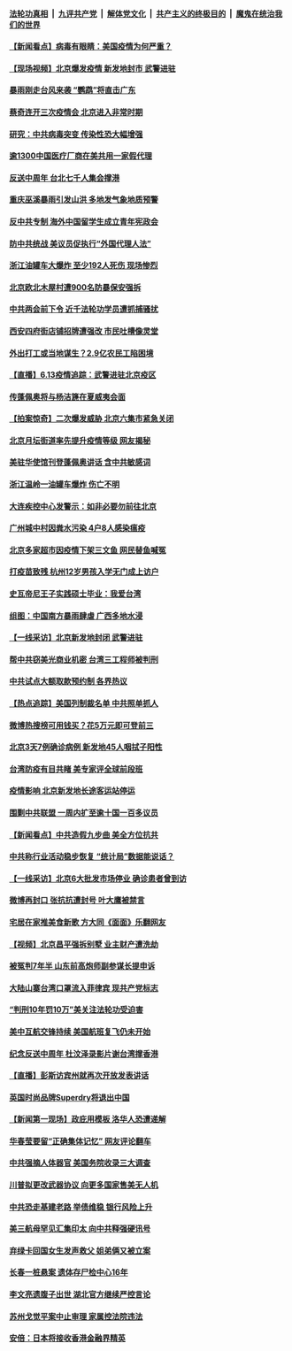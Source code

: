 ####  [法轮功真相](../../../../basic/blob/master/README.md?t=06141131) &nbsp;|&nbsp; [九评共产党](../../../../9ping.md/blob/master/README.md?t=06141131) &nbsp;|&nbsp; [解体党文化](../../../../jtdwh.md/blob/master/README.md?t=06141131)  &nbsp;|&nbsp; [共产主义的终极目的](../../../../gczydzjmd.md/blob/master/README.md?t=06141131) &nbsp;|&nbsp; [魔鬼在统治我们的世界](../../../../mgztzwmdsj.md/blob/master/README.md?t=06141131) 

#### [【新闻看点】病毒有眼睛：美国疫情为何严重？](../pages/nsc413/n12183562.md?t=06141131) 

#### [【现场视频】北京爆发疫情 新发地封市 武警进驻](../pages/nsc413/n12183257.md?t=06141131) 

#### [暴雨刚走台风来袭 “鹦鹉”将直击广东](../pages/nsc413/n12183676.md?t=06141131) 

#### [蔡奇连开三次疫情会 北京进入非常时期](../pages/nsc413/n12183494.md?t=06141131) 

#### [研究：中共病毒突变 传染性恐大幅增强](../pages/nsc413/n12183542.md?t=06141131) 

#### [逾1300中国医疗厂商在美共用一家假代理](../pages/nsc413/n12183422.md?t=06141131) 

#### [反送中周年 台北七千人集会撑港](../pages/nsc413/n12183244.md?t=06141131) 

#### [重庆巫溪暴雨引发山洪 多地发气象地质预警](../pages/nsc413/n12183432.md?t=06141131) 

#### [反中共专制 海外中国留学生成立青年宪政会](../pages/nsc413/n12181843.md?t=06141131) 

#### [防中共统战 美议员促执行“外国代理人法”](../pages/nsc413/n12182378.md?t=06141131) 

#### [浙江油罐车大爆炸 至少192人死伤 现场惨烈](../pages/nsc413/n12183056.md?t=06141131) 

#### [北京欧北木屋村遭900名防暴保安强拆](../pages/nsc413/n12183254.md?t=06141131) 

#### [中共两会前下令 近千法轮功学员遭抓捕骚扰](../pages/nsc413/n12183067.md?t=06141131) 

#### [西安四府街店铺招牌遭强改 市民吐槽像灵堂](../pages/nsc413/n12183014.md?t=06141131) 

#### [外出打工或当地谋生？2.9亿农民工陷困境](../pages/nsc413/n12183027.md?t=06141131) 

#### [【直播】6.13疫情追踪：武警进驻北京疫区](../pages/nsc413/n12182922.md?t=06141131) 

#### [传蓬佩奥将与杨洁篪在夏威夷会面](../pages/nsc413/n12182892.md?t=06141131) 

#### [【拍案惊奇】二次爆发威胁 北京六集市紧急关闭](../pages/nsc413/n12182192.md?t=06141131) 

#### [北京月坛街道率先提升疫情等级 网友揭秘](../pages/nsc413/n12182908.md?t=06141131) 

#### [美驻华使馆刊登蓬佩奥讲话 含中共敏感词](../pages/nsc413/n12181921.md?t=06141131) 

#### [浙江温岭一油罐车爆炸 伤亡不明](../pages/nsc413/n12182844.md?t=06141131) 

#### [大连疾控中心发警示：如非必要勿前往北京](../pages/nsc413/n12182660.md?t=06141131) 

#### [广州城中村因粪水污染 4户8人感染瘟疫](../pages/nsc413/n12182639.md?t=06141131) 

#### [北京多家超市因疫情下架三文鱼 网民替鱼喊冤](../pages/nsc413/n12182749.md?t=06141131) 

#### [打疫苗致残 杭州12岁男孩入学无门成上访户](../pages/nsc413/n12182723.md?t=06141131) 

#### [史瓦帝尼王子实践硕士毕业：我爱台湾](../pages/nsc413/n12182656.md?t=06141131) 

#### [组图：中国南方暴雨肆虐 广西多地水浸](../pages/nsc413/n12181412.md?t=06141131) 

#### [【一线采访】北京新发地封闭 武警进驻](../pages/nsc413/n12182439.md?t=06141131) 

#### [帮中共窃美光商业机密 台湾三工程师被判刑](../pages/nsc413/n12181796.md?t=06141131) 

#### [中共试点大额取款预约制 各界热议](../pages/nsc413/n12182164.md?t=06141131) 

#### [【热点追踪】美国列制裁名单 中共照单抓人](../pages/nsc413/n12182357.md?t=06141131) 

#### [微博热搜榜可用钱买？花5万元即可登前三](../pages/nsc413/n12181903.md?t=06141131) 

#### [北京3天7例确诊病例 新发地45人咽拭子阳性](../pages/nsc413/n12182362.md?t=06141131) 

#### [台湾防疫有目共睹 美专家评全球前段班](../pages/nsc413/n12182285.md?t=06141131) 

#### [疫情影响 北京新发地长途客运站停运](../pages/nsc413/n12182252.md?t=06141131) 

#### [围剿中共联盟 一周内扩至逾十国一百多议员](../pages/nsc413/n12182189.md?t=06141131) 

#### [【新闻看点】中共造假九步曲 美全方位抗共](../pages/nsc413/n12181856.md?t=06141131) 

#### [中共称行业活动稳步恢复 “统计局”数据能说话？](../pages/nsc413/n12181913.md?t=06141131) 

#### [【一线采访】北京6大批发市场停业 确诊患者曾到访](../pages/nsc413/n12181484.md?t=06141131) 

#### [微博再封口 张抗抗遭封号 叶大鹰被禁言](../pages/nsc413/n12181963.md?t=06141131) 

#### [宅居在家推美食新歌 方大同《面面》乐翻网友](../pages/nsc413/n12181747.md?t=06141131) 

#### [【视频】北京昌平强拆别墅 业主财产遭洗劫](../pages/nsc413/n12181521.md?t=06141131) 

#### [被冤判7年半 山东前高炮师副参谋长提申诉](../pages/nsc413/n12181769.md?t=06141131) 

#### [大陆山寨台湾口罩流入菲律宾 现共产党标志](../pages/nsc413/n12181712.md?t=06141131) 

#### [“判刑10年罚10万”美关注法轮功受迫害](../pages/nsc413/n12181650.md?t=06141131) 

#### [美中互航交锋持续 美国航班复飞仍未开始](../pages/nsc413/n12181405.md?t=06141131) 

#### [纪念反送中周年 杜汶泽录影片谢台湾撑香港](../pages/nsc413/n12181474.md?t=06141131) 

#### [【直播】彭斯访宾州就再次开放发表讲话](../pages/nsc413/n12181223.md?t=06141131) 

#### [英国时尚品牌Superdry将退出中国](../pages/nsc413/n12181602.md?t=06141131) 

#### [【新闻第一现场】政庇用模板 洛华人恐遭递解](../pages/nsc413/n12181638.md?t=06141131) 

#### [华春莹要留“正确集体记忆” 网友评论翻车](../pages/nsc413/n12181506.md?t=06141131) 

#### [中共强摘人体器官 美国务院收录三大调查](../pages/nsc413/n12181488.md?t=06141131) 

#### [川普拟更改武器协议 向更多国家售美无人机](../pages/nsc413/n12181563.md?t=06141131) 

#### [中共恐走基建老路 举债维稳 银行风险上升](../pages/nsc413/n12181395.md?t=06141131) 

#### [美三航母罕见汇集印太 向中共释强硬讯号](../pages/nsc413/n12181478.md?t=06141131) 

#### [弃绿卡回国女生发声救父 姐弟俩又被立案](../pages/nsc413/n12181258.md?t=06141131) 

#### [长春一桩悬案 遗体存尸检中心16年](../pages/nsc413/n12181205.md?t=06141131) 

#### [李文亮遗腹子出世 湖北官方继续严控言论](../pages/nsc413/n12181227.md?t=06141131) 

#### [苏州戈觉平案中止审理 家属控法院违法](../pages/nsc413/n12181167.md?t=06141131) 

#### [安倍：日本将接收香港金融界精英](../pages/nsc413/n12181236.md?t=06141131) 

